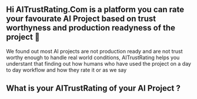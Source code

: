 ## Hi AITrustRating.Com is a platform you can rate your favourate AI Project based on trust worthyness and production readyness of the project 👋

We found out most AI projects are not production ready and are not trust worthy enough to handle real world conditions, AITrustRating helps you understant that finding out how humans who have used the project on a day to day workflow and how they rate it or as we say 

## What is your AITrustRating of your AI Project ?

<!--

**Here are some ideas to get you started:**

🙋‍♀️ A short introduction - what is your organization all about?
🌈 Contribution guidelines - how can the community get involved?
👩‍💻 Useful resources - where can the community find your docs? Is there anything else the community should know?
🍿 Fun facts - what does your team eat for breakfast?
🧙 Remember, you can do mighty things with the power of [Markdown](https://docs.github.com/github/writing-on-github/getting-started-with-writing-and-formatting-on-github/basic-writing-and-formatting-syntax)
-->
